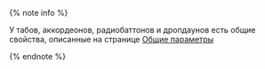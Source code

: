 {% note info %}

У табов, аккордеонов, радиобаттонов и дропдаунов есть общие свойства, описанные на странице [Общие параметры](../syntax/interactive-elements/common-params.md) 

{% endnote %}
